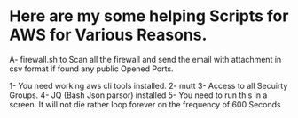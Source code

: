 # Here are my some helping Scripts  for AWS for Various Reasons.

A- firewall.sh  to Scan all the firewall and send the email with attachment in csv format if found any public Opened Ports. 

1- You need working aws cli tools installed.
2- mutt
3- Access to all Secuirty Groups.
4- JQ (Bash Json parsor) installed
5- You need to run this in a screen. It will not die rather loop forever on the frequency of 600 Seconds

